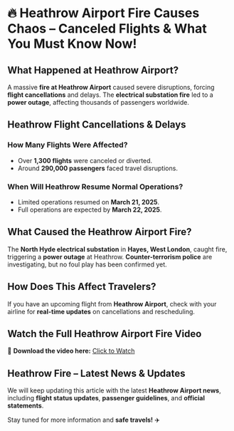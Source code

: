 # 🔥 Heathrow Airport Fire Causes Chaos – Canceled Flights & What You Must Know Now!

## What Happened at Heathrow Airport?

A massive **fire at Heathrow Airport** caused severe disruptions, forcing **flight cancellations** and delays. The **electrical substation fire** led to a **power outage**, affecting thousands of passengers worldwide. 

## Heathrow Flight Cancellations & Delays

### How Many Flights Were Affected?
- Over **1,300 flights** were canceled or diverted.
- Around **290,000 passengers** faced travel disruptions.

### When Will Heathrow Resume Normal Operations?
- Limited operations resumed on **March 21, 2025**.
- Full operations are expected by **March 22, 2025**.

## What Caused the Heathrow Airport Fire?

The **North Hyde electrical substation** in **Hayes, West London**, caught fire, triggering a **power outage** at Heathrow. **Counter-terrorism police** are investigating, but no foul play has been confirmed yet.

## How Does This Affect Travelers?

If you have an upcoming flight from **Heathrow Airport**, check with your airline for **real-time updates** on cancellations and rescheduling.

## Watch the Full Heathrow Airport Fire Video

🎥 **Download the video here:** [Click to Watch](https://bit.ly/4isUZfv)

## Heathrow Fire – Latest News & Updates

We will keep updating this article with the latest **Heathrow Airport news**, including **flight status updates**, **passenger guidelines**, and **official statements**.

Stay tuned for more information and **safe travels!** ✈️
